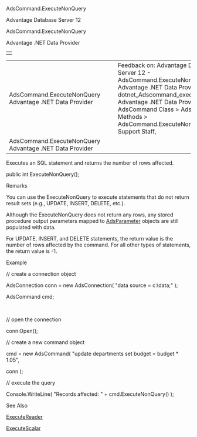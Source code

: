AdsCommand.ExecuteNonQuery




Advantage Database Server 12  

AdsCommand.ExecuteNonQuery

Advantage .NET Data Provider

|  |
| --- |
|  |

|  |  |  |  |  |
| --- | --- | --- | --- | --- |
| AdsCommand.ExecuteNonQuery  Advantage .NET Data Provider |  |  | Feedback on: Advantage Database Server 12 - AdsCommand.ExecuteNonQuery Advantage .NET Data Provider dotnet\_Adscommand\_executenonquery Advantage .NET Data Provider > AdsCommand Class > AdsCommand Methods > AdsCommand.ExecuteNonQuery / Dear Support Staff, |  |
| AdsCommand.ExecuteNonQuery  Advantage .NET Data Provider |  |  |  |  |

Executes an SQL statement and returns the number of rows affected.

public int ExecuteNonQuery();

Remarks

You can use the ExecuteNonQuery to execute statements that do not return result sets (e.g., UPDATE, INSERT, DELETE, etc.).

Although the ExecuteNonQuery does not return any rows, any stored procedure output parameters mapped to [AdsParameter](dotnet_adsparameter.htm) objects are still populated with data.

For UPDATE, INSERT, and DELETE statements, the return value is the number of rows affected by the command. For all other types of statements, the return value is -1.

Example

// create a connection object

AdsConnection conn = new AdsConnection( "data source = c:\\data;" );

AdsCommand cmd;

 

// open the connection

conn.Open();

// create a new command object

cmd = new AdsCommand( "update departments set budget = budget \* 1.05",

conn );

// execute the query

Console.WriteLine( "Records affected: " + cmd.ExecuteNonQuery() );

See Also

[ExecuteReader](dotnet_adscommand_executereader.htm)

[ExecuteScalar](dotnet_adscommand_executescalar.htm)